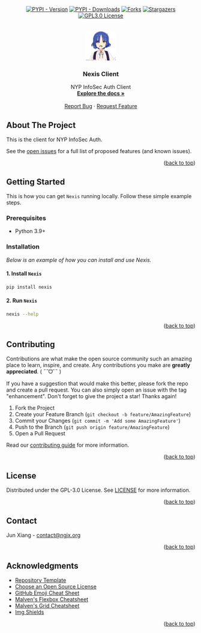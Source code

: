 <!-- Allow HTML -->
<!-- markdownlint-disable MD033 -->

<!-- Allow HTML top-level heading -->
<!-- markdownlint-disable MD041 -->

<a name="readme-top"></a>

<!-- PROJECT SHIELDS -->
<div align="center">

<a href="[pypi-url]">[![PYPI - Version][version-shield]][pypi-url]</a>
<a href="[pypi-url]">[![PYPI - Downloads][downloads-shield]][pypi-url]</a>
<a href="[forks-url]">[![Forks][forks-shield]][forks-url]</a>
<a href="[stars-url]">[![Stargazers][stars-shield]][stars-url]</a>
<a href="[license-url]">[![GPL3.0 License][license-shield]][license-url]</a>

</div>

<!-- PROJECT LOGO -->
<br />
<div align="center">
  <a href="https://github.com/caffeine-addictt/nexis-client">
    <img src="assets/logo.png" alt="Logo" width="80" height="80">
  </a>

  <h3 align="center">Nexis Client</h3>

  <p align="center">
    NYP InfoSec Auth Client
    <br />
    <a href="https://github.com/caffeine-addictt/nexis-client/blob/main/docs">
      <strong>Explore the docs »</strong>
    </a>
    <br />
    <br />
    <a href="https://github.com/caffeine-addictt/nexis-client/issues">Report Bug</a>
    ·
    <a href="https://github.com/caffeine-addictt/nexis-client/issues">Request Feature</a>
  </p>
</div>

<!-- ABOUT THE PROJECT -->

## About The Project

This is the client for NYP InfoSec Auth.

See the [open issues](https://github.com/caffeine-addictt/nexis-client/issues)
for a full list of proposed features (and known issues).

<p align="right">(<a href="#readme-top">back to top</a>)</p>

<!-- GETTING STARTED -->

## Getting Started

This is how you can get `Nexis` running locally.
Follow these simple example steps.

### Prerequisites

- Python 3.9+

### Installation

_Below is an example of how you can install and use Nexis._

#### 1. Install `Nexis`

```sh
pip install nexis
```

#### 2. Run `Nexis`

```sh
nexis --help
```

<p align="right">(<a href="#readme-top">back to top</a>)</p>

<!-- CONTRIBUTING -->

## Contributing

Contributions are what make the open source community
such an amazing place to learn, inspire, and create.
Any contributions you make are **greatly appreciated**. ( ˶ˆᗜˆ˵ )

If you have a suggestion that would make this better,
please fork the repo and create a pull request.
You can also simply open an issue with the tag "enhancement".
Don't forget to give the project a star! Thanks again!

1. Fork the Project
2. Create your Feature Branch (`git checkout -b feature/AmazingFeature`)
3. Commit your Changes (`git commit -m 'Add some AmazingFeature'`)
4. Push to the Branch (`git push origin feature/AmazingFeature`)
5. Open a Pull Request

Read our [contributing guide](./CONTRIBUTING.md) for more information.

<p align="right">(<a href="#readme-top">back to top</a>)</p>

<!-- LICENSE -->

## License

Distributed under the GPL-3.0 License. See [LICENSE](./LICENSE) for more information.

<p align="right">(<a href="#readme-top">back to top</a>)</p>

<!-- CONTACT -->

## Contact

Jun Xiang - [contact@ngjx.org](mailto:contact@ngjx.org)

<p align="right">(<a href="#readme-top">back to top</a>)</p>

<!-- ACKNOWLEDGMENTS -->

## Acknowledgments

- [Repository Template](https://github.com/caffeine-addictt/template)
- [Choose an Open Source License](https://choosealicense.com)
- [GitHub Emoji Cheat Sheet](https://www.webpagefx.com/tools/emoji-cheat-sheet)
- [Malven's Flexbox Cheatsheet](https://flexbox.malven.co/)
- [Malven's Grid Cheatsheet](https://grid.malven.co/)
- [Img Shields](https://shields.io)

<p align="right">(<a href="#readme-top">back to top</a>)</p>

<!-- MARKDOWN LINKS & IMAGES -->
<!-- https://www.markdownguide.org/basic-syntax/#reference-style-links -->

[version-shield]: https://img.shields.io/pypi/v/nexis.svg?style=for-the-badge&color=efd0cd
[downloads-shield]: https://img.shields.io/pypi/dm/nexis.svg?style=for-the-badge
[pypi-url]: https://pypi.org/project/nexis/
[forks-shield]: https://img.shields.io/github/forks/caffeine-addictt/nexis-client.svg?style=for-the-badge
[forks-url]: https://github.com/caffeine-addictt/nexis-client/network/members
[stars-shield]: https://img.shields.io/github/stars/caffeine-addictt/nexis-client.svg?style=for-the-badge&color=yellow
[stars-url]: https://github.com/caffeine-addictt/nexis-client/stargazers
[license-shield]: https://img.shields.io/github/license/caffeine-addictt/nexis-client.svg?style=for-the-badge
[license-url]: https://github.com/caffeine-addictt/nexis-client/blob/main/LICENSE
